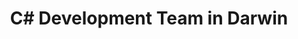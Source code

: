 ---
title: C# Development Team in Darwin
permalink: /landings/c--developer-darwin
technology: C#
location: Darwin
---